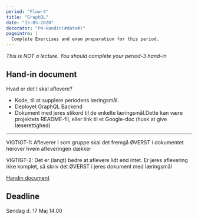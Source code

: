 ```yaml
---
period: "Flow-4"
title: "GraphQL"
date: "15-05-2020"
decorator: "P4-Handin(#date#)"
pageintro: |
  Complete Exercises and exam preparation for this period.
---
```


_This is NOT a lecture. You should complete your period-3 hand-in_

## Hand-in document

Hvad er det I skal aflevere?

- Kode, til at supplere periodens læringsmål.
- Deployet GraphQL Backend
- Dokument med jeres stikord til de enkelte læringsmål.Dette kan være projektets README-fil, eller link til et Google-doc (husk at give læserettighed)

---

VIGTIGT-1: Afleverer I som gruppe skal det fremgå ØVERST i dokumentet herover hvem afleveringen dækker

VIGTIGT-2: Det er (langt) bedre at aflevere lidt end intet. Er jeres aflevering ikke komplet, så skriv det ØVERST i jeres dokument med læringsmål

[Handin document](https://docs.google.com/spreadsheets/d/1MgOO4SZIl_wn2EWHobvRvLoC1BqxE9auOkIzAzL47IY/edit?usp=sharing)

## Deadline

Søndag d. 17 Maj 14.00
